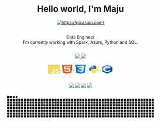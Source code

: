 <div align="center">
<h1>Hello world, I'm Maju</h1>

<a href="https://picasion.com/"><img src="https://i.picasion.com/pic91/4bc6193413955c65aa35c2951853d2b3.gif" width="125" height="125" border="0" alt="https://picasion.com/" /></a><br /><a href="https://picasion.com/"></a>
  
<br>Data Engineer
<br>I’m currently working with Spark, Azure, Python and SQL.
</div>

##

<div align="center">
  <a href="https://github.com/majuzabbal">
  <img height="180em" src="https://github-readme-stats.vercel.app/api?username=majuzabbal&show_icons=true&theme=radical&include_all_commits=true&count_private=true"/>
  <img height="180em" src="https://github-readme-stats.vercel.app/api/top-langs/?username=majuzabbal&layout=compact&langs_count=7&theme=radical"/>
</div>

<div style="display: inline_block" align="center"><br>
  <img align="center" alt="Maju-Js" height="30" width="40" src="https://raw.githubusercontent.com/devicons/devicon/master/icons/javascript/javascript-plain.svg">
  <img align="center" alt="Maju-HTML" height="30" width="40" src="https://raw.githubusercontent.com/devicons/devicon/master/icons/html5/html5-original.svg">
  <img align="center" alt="Maju-CSS" height="30" width="40" src="https://raw.githubusercontent.com/devicons/devicon/master/icons/css3/css3-original.svg">
  <img align="center" alt="Maju-Python" height="30" width="40" src="https://raw.githubusercontent.com/devicons/devicon/master/icons/python/python-original.svg">
  <img align="center" alt="Maju-C" height="30" width="40" src="https://raw.githubusercontent.com/devicons/devicon/master/icons/c/c-original.svg">
</div>

 ##
  
<div align="center"> 
  <a href="https://instagram.com/majuzabbal" target="_blank"><img src="https://img.shields.io/badge/-Instagram-%23E4405F?style=for-the-badge&logo=instagram&logoColor=white" target="_blank"></a>
  <a href = "mailto:majuzabbal@gmail.com"><img src="https://img.shields.io/badge/-Gmail-%23333?style=for-the-badge&logo=gmail&logoColor=white" target="_blank"></a>
  <a href="https://www.linkedin.com/in/maria-julia-zabbal" target="_blank"><img src="https://img.shields.io/badge/-LinkedIn-%230077B5?style=for-the-badge&logo=linkedin&logoColor=white" target="_blank"></a>
  <a href="https://majuzabbal.wordpress.com" target="_blank"><img src="https://img.shields.io/badge/Blogger-FF5722?style=for-the-badge&logo=blogger&logoColor=white"></a>
 
  ![Snake animation](https://github.com/majuzabbal/majuzabbal/blob/output/github-contribution-grid-snake.svg)
 
</div>

